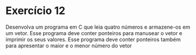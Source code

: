 # Exercício 12
Desenvolva um programa em C que leia quatro números e 
armazene-os em um vetor. Esse programa deve conter ponteiros para 
manusear o vetor e imprimir os seus valores. Esse programa deve 
conter ponteiros também para apresentar o maior e o menor número 
do vetor
